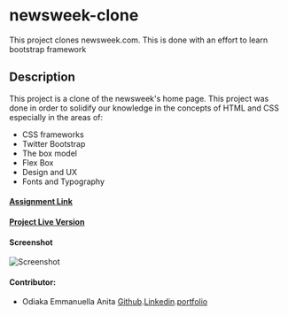 # newsweek-clone
This project clones newsweek.com. This is done with an effort to learn bootstrap framework

## Description
This project is a clone of  the newsweek's home page. This project was done in order to solidify our knowledge in the concepts of HTML and CSS especially in the areas of:
- CSS frameworks
- Twitter Bootstrap
- The box model
- Flex Box 
- Design and UX
- Fonts and Typography

#### [Assignment Link](https://www.theodinproject.com/courses/html5-and-css3/lessons/design-your-own-grid-based-framework)

#### [Project Live Version](https://audrey-ella-xo.github.io/newsweek-clone/)

#### Screenshot
![Screenshot](https://i.imgur.com/8AAj6Z1.jpg)

#### Contributor:
 * Odiaka Emmanuella Anita
 [Github](https://github.com/Audrey-Ella-xo).[Linkedin](https://www.linkedin.com/in/emmanuella-anita-odiaka/).[portfolio](https://audrey-ella.herokuapp.com/)
